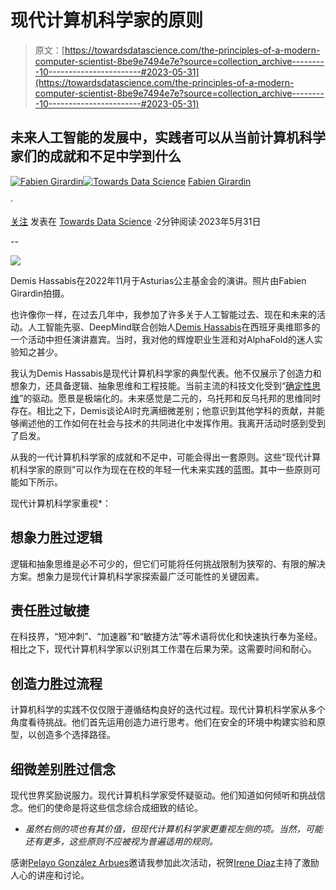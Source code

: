 # 现代计算机科学家的原则

> 原文：[https://towardsdatascience.com/the-principles-of-a-modern-computer-scientist-8be9e7494e7e?source=collection_archive---------10-----------------------#2023-05-31](https://towardsdatascience.com/the-principles-of-a-modern-computer-scientist-8be9e7494e7e?source=collection_archive---------10-----------------------#2023-05-31)

## 未来人工智能的发展中，实践者可以从当前计算机科学家们的成就和不足中学到什么

[](https://girardin.medium.com/?source=post_page-----8be9e7494e7e--------------------------------)[![Fabien Girardin](../Images/715931e70670d0f88a6d469522d19bd2.png)](https://girardin.medium.com/?source=post_page-----8be9e7494e7e--------------------------------)[](https://towardsdatascience.com/?source=post_page-----8be9e7494e7e--------------------------------)[![Towards Data Science](../Images/a6ff2676ffcc0c7aad8aaf1d79379785.png)](https://towardsdatascience.com/?source=post_page-----8be9e7494e7e--------------------------------) [Fabien Girardin](https://girardin.medium.com/?source=post_page-----8be9e7494e7e--------------------------------)

·

[关注](https://medium.com/m/signin?actionUrl=https%3A%2F%2Fmedium.com%2F_%2Fsubscribe%2Fuser%2Ff2dadcd2686c&operation=register&redirect=https%3A%2F%2Ftowardsdatascience.com%2Fthe-principles-of-a-modern-computer-scientist-8be9e7494e7e&user=Fabien+Girardin&userId=f2dadcd2686c&source=post_page-f2dadcd2686c----8be9e7494e7e---------------------post_header-----------) 发表在 [Towards Data Science](https://towardsdatascience.com/?source=post_page-----8be9e7494e7e--------------------------------) ·2分钟阅读·2023年5月31日[](https://medium.com/m/signin?actionUrl=https%3A%2F%2Fmedium.com%2F_%2Fvote%2Ftowards-data-science%2F8be9e7494e7e&operation=register&redirect=https%3A%2F%2Ftowardsdatascience.com%2Fthe-principles-of-a-modern-computer-scientist-8be9e7494e7e&user=Fabien+Girardin&userId=f2dadcd2686c&source=-----8be9e7494e7e---------------------clap_footer-----------)

--

[](https://medium.com/m/signin?actionUrl=https%3A%2F%2Fmedium.com%2F_%2Fbookmark%2Fp%2F8be9e7494e7e&operation=register&redirect=https%3A%2F%2Ftowardsdatascience.com%2Fthe-principles-of-a-modern-computer-scientist-8be9e7494e7e&source=-----8be9e7494e7e---------------------bookmark_footer-----------)![](../Images/85514748c1a626b4a97da5476986a9fd.png)

Demis Hassabis在2022年11月于Asturias公主基金会的演讲。照片由Fabien Girardin拍摄。

也许像你一样，在过去几年中，我参加了许多关于人工智能过去、现在和未来的活动。人工智能先驱、DeepMind联合创始人[Demis Hassabis](https://en.wikipedia.org/wiki/Demis_Hassabis)在西班牙奥维耶多的一个活动中担任演讲嘉宾。当时，我对他的辉煌职业生涯和对AlphaFold的迷人实验知之甚少。

我认为Demis Hassabis是现代计算机科学家的典型代表。他不仅展示了创造力和想象力，还具备逻辑、抽象思维和工程技能。当前主流的科技文化受到“[确定性思维](https://zephoria.medium.com/resisting-deterministic-thinking-52ef8d78248c)”的驱动。愿景是极端化的。未来感觉是二元的，乌托邦和反乌托邦的思维同时存在。相比之下，Demis谈论AI时充满细微差别；他意识到其他学科的贡献，并能够阐述他的工作如何在社会与技术的共同进化中发挥作用。我离开活动时感到受到了启发。

从我的一代计算机科学家的成就和不足中，可能会得出一套原则。这些“现代计算机科学家的原则”可以作为现在在校的年轻一代未来实践的蓝图。其中一些原则可能如下所示。

现代计算机科学家重视*：

## **想象力胜过逻辑**

逻辑和抽象思维是必不可少的，但它们可能将任何挑战限制为狭窄的、有限的解决方案。想象力是现代计算机科学家探索最广泛可能性的关键因素。

## **责任胜过敏捷**

在科技界，“短冲刺”、“加速器”和“敏捷方法”等术语将优化和快速执行奉为圣经。相比之下，现代计算机科学家以识别其工作潜在后果为荣。这需要时间和耐心。

## **创造力胜过流程**

计算机科学的实践不仅仅限于遵循结构良好的迭代过程。现代计算机科学家从多个角度看待挑战。他们首先运用创造力进行思考。他们在安全的环境中构建实验和原型，以创造多个选择路径。

## **细微差别胜过信念**

现代世界奖励说服力。现代计算机科学家受怀疑驱动。他们知道如何倾听和挑战信念。他们的使命是将这些信念综合成细致的结论。

* *虽然右侧的项也有其价值，但现代计算机科学家更重视左侧的项。当然，可能还有更多，这些原则不应被视为普遍适用的规则。*

感谢[Pelayo González Arbues](https://pelayoarbues.github.io/)邀请我参加此次活动，祝贺[Irene Díaz](https://www.linkedin.com/in/sirenediaz/)主持了激励人心的讲座和讨论。
